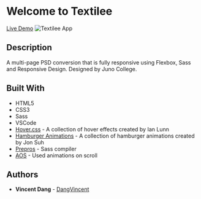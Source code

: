 # Welcome to Textilee
[Live Demo](https://dangvincent.github.io/vincent-dang-project-two/)
![Textilee App](https://i.imgur.com/zwG8tzf.jpg)
## Description
A multi-page PSD conversion that is fully responsive using Flexbox, Sass and Responsive Design. Designed by Juno College.
## Built With
* HTML5
* CSS3
* Sass
* VSCode
* [Hover.css](https://github.com/IanLunn/Hover/blob/master/README.md#hovercss) - A collection of hover effects created by Ian Lunn
* [Hamburger Animations](https://jonsuh.com/hamburgers/) - A collection of hamburger animations created by Jon Suh
* [Prepros](https://prepros.io/) - Sass compiler
* [AOS](https://michalsnik.github.io/aos/) - Used animations on scroll
## Authors
* **Vincent Dang** - [DangVincent](https://github.com/DangVincent)